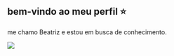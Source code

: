 ## bem-vindo ao meu perfil ⭐

me chamo Beatriz e estou em busca de conhecimento.

![](https://media1.tenor.com/m/QfAfAUvyKWcAAAAC/spiderman-avengers.gif)

